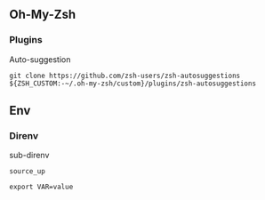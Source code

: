 ## Oh-My-Zsh

### Plugins

Auto-suggestion
```
git clone https://github.com/zsh-users/zsh-autosuggestions ${ZSH_CUSTOM:-~/.oh-my-zsh/custom}/plugins/zsh-autosuggestions
```

## Env

### Direnv

sub-direnv
```
source_up

export VAR=value
```
